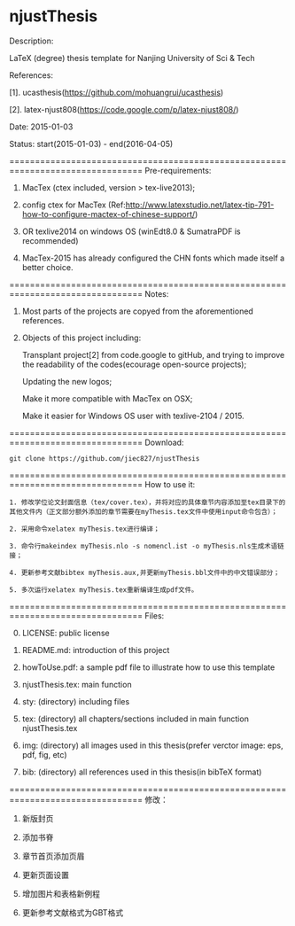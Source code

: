 njustThesis
================================================================================
Description: 

LaTeX (degree) thesis template for Nanjing University of Sci & Tech

References: 

[1]. ucasthesis(https://github.com/mohuangrui/ucasthesis)

[2]. latex-njust808(https://code.google.com/p/latex-njust808/)

Date: 2015-01-03

Status: start(2015-01-03) - end(2016-04-05)

================================================================================
Pre-requirements:

1. MacTex (ctex included, version > tex-live2013);

2. config ctex for MacTex 
(Ref:http://www.latexstudio.net/latex-tip-791-how-to-configure-mactex-of-chinese-support/)

3. OR texlive2014 on windows OS (winEdt8.0 & SumatraPDF is recommended)

4. MacTex-2015 has already configured the CHN fonts which made itself a better choice.

================================================================================
Notes:

1. Most parts of the projects are copyed from the aforementioned references.


2. Objects of this project including: 

    Transplant project[2] from code.google to gitHub, and trying to improve the 
readability of the codes(ecourage open-source projects);

    Updating the new logos; 

    Make it more compatible with MacTex on OSX;

    Make it easier for Windows OS user with texlive-2104 / 2015.

================================================================================
Download:

    git clone https://github.com/jiec827/njustThesis

================================================================================
How to use it:

    1. 修改学位论文封面信息（tex/cover.tex），并将对应的具体章节内容添加至tex目录下的其他文件内（正文部分额外添加的章节需要在myThesis.tex文件中使用input命令包含）；

    2. 采用命令xelatex myThesis.tex进行编译；

    3. 命令行makeindex myThesis.nlo -s nomencl.ist -o myThesis.nls生成术语链接；

    4. 更新参考文献bibtex myThesis.aux,并更新myThesis.bbl文件中的中文错误部分；

    5. 多次运行xelatex myThesis.tex重新编译生成pdf文件。

================================================================================
Files:

0. LICENSE: public license

1. README.md: introduction of this project

2. howToUse.pdf: a sample pdf file to illustrate how to use this template

3. njustThesis.tex: main function

4. sty: (directory) including files

5. tex: (directory) all chapters/sections included in main function 
njustThesis.tex

6. img: (directory) all images used in this thesis(prefer verctor image: eps, 
pdf, fig, etc)

7. bib: (directory) all references used in this thesis(in bibTeX format)

================================================================================
修改：

1. 新版封页

2. 添加书脊

3. 章节首页添加页眉

4. 更新页面设置

5. 增加图片和表格新例程

6. 更新参考文献格式为GBT格式
